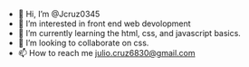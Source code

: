 - 👋 Hi, I’m @Jcruz0345
- 👀 I’m interested in front end web devolopment
- 🌱 I’m currently learning the html, css, and javascript basics.
- 💞️ I’m looking to collaborate on css.
- 📫 How to reach me julio.cruz6830@gmail.com

<!---
Jcruz0345/Jcruz0345 is a ✨ special ✨ repository because its `README.md` (this file) appears on your GitHub profile.
You can click the Preview link to take a look at your changes.
--->
